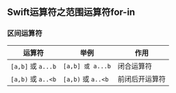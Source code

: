 ## Swift运算符之范围运算符for-in

### 区间运算符

| 运算符 |举例 | 作用 |
| --- | --- | --- |
| `[a,b]` 或 `a...b` | `[a,b] 或 a...b` | 闭合运算符 |
| `[a,b)` 或 `a..<b` | `[a,b)` 或 `a..<b`  | 前闭后开运算符 |





















